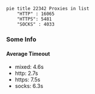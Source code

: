 
```mermaid
pie title 22342 Proxies in list
    "HTTP" : 16065
    "HTTPS": 5481
    "SOCKS" : 4033
```

### Some Info
#### Average Timeout

- mixed: 4.6s
- http: 2.7s
- https: 7.5s
- socks: 6.3s